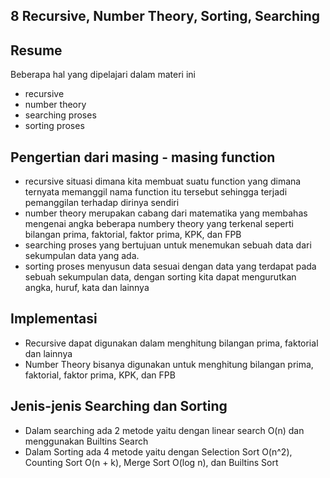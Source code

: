## 8 Recursive, Number Theory, Sorting, Searching
## Resume
Beberapa hal yang dipelajari dalam materi ini
- recursive
- number theory
- searching proses
- sorting proses
## Pengertian dari masing - masing function
- recursive situasi dimana kita membuat suatu function yang dimana ternyata memanggil nama function itu tersebut sehingga terjadi pemanggilan terhadap dirinya sendiri
- number theory merupakan cabang dari matematika yang membahas mengenai angka beberapa numbery theory yang terkenal seperti bilangan prima, faktorial, faktor prima, KPK, dan FPB
- searching proses yang bertujuan untuk menemukan sebuah data dari sekumpulan data yang ada.
- sorting proses menyusun data sesuai dengan data yang terdapat pada sebuah sekumpulan data, dengan sorting kita dapat mengurutkan angka, huruf, kata dan lainnya
## Implementasi
- Recursive dapat digunakan dalam menghitung bilangan prima, faktorial dan lainnya
- Number Theory bisanya digunakan untuk menghitung bilangan prima, faktorial, faktor prima, KPK, dan FPB
## Jenis-jenis Searching dan Sorting
- Dalam searching ada 2 metode yaitu dengan linear search O(n) dan menggunakan Builtins Search
- Dalam Sorting ada 4 metode yaitu dengan Selection Sort O(n^2), Counting Sort O(n + k), Merge Sort O(log n), dan Builtins Sort